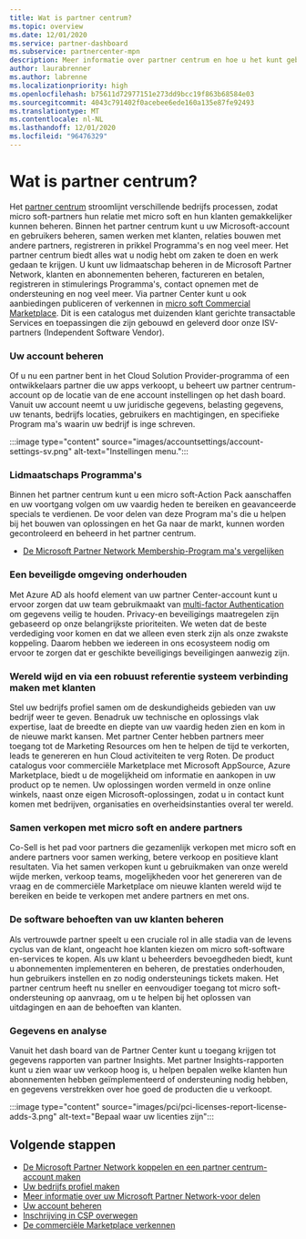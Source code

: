 ```yaml
---
title: Wat is partner centrum?
ms.topic: overview
ms.date: 12/01/2020
ms.service: partner-dashboard
ms.subservice: partnercenter-mpn
description: Meer informatie over partner centrum en hoe u het kunt gebruiken om uw bedrijf uit te breiden
author: laurabrenner
ms.author: labrenne
ms.localizationpriority: high
ms.openlocfilehash: b75611d72977151e273dd9bcc19f863b68584e03
ms.sourcegitcommit: 4043c791402f0acebee6ede160a135e87fe92493
ms.translationtype: MT
ms.contentlocale: nl-NL
ms.lasthandoff: 12/01/2020
ms.locfileid: "96476329"
---
```

# <a name="what-is-partner-center"></a>Wat is partner centrum?

Het [partner centrum](https://partner.microsoft.com/dashboard/home) stroomlijnt verschillende bedrijfs processen, zodat micro soft-partners hun relatie met micro soft en hun klanten gemakkelijker kunnen beheren.   Binnen het partner centrum kunt u uw Microsoft-account en gebruikers beheren, samen werken met klanten, relaties bouwen met andere partners, registreren in prikkel Programma's en nog veel meer. Het partner centrum biedt alles wat u nodig hebt om zaken te doen en werk gedaan te krijgen. U kunt uw lidmaatschap beheren in de Microsoft Partner Network, klanten en abonnementen beheren, factureren en betalen, registreren in stimulerings Programma's, contact opnemen met de ondersteuning en nog veel meer. Via partner Center kunt u ook aanbiedingen publiceren of verkennen in [micro soft Commercial Marketplace](/azure/marketplace). Dit is een catalogus met duizenden klant gerichte transactable Services en toepassingen die zijn gebouwd en geleverd door onze ISV-partners (Independent Software Vendor).

### <a name="manage-your-account"></a>Uw account beheren

Of u nu een partner bent in het Cloud Solution Provider-programma of een ontwikkelaars partner die uw apps verkoopt, u beheert uw partner centrum-account op de locatie van de ene account instellingen op het dash board.  Vanuit uw account neemt u uw juridische gegevens, belasting gegevens, uw tenants, bedrijfs locaties, gebruikers en machtigingen, en specifieke Program ma's waarin uw bedrijf is inge schreven. 

:::image type="content" source="images/accountsettings/account-settings-sv.png" alt-text="Instellingen menu.":::


### <a name="membership-programs"></a>Lidmaatschaps Programma's

Binnen het partner centrum kunt u een micro soft-Action Pack aanschaffen en uw voortgang volgen om uw vaardig heden te bereiken en geavanceerde specials te verdienen. De voor delen van deze Program ma's die u helpen bij het bouwen van oplossingen en het Ga naar de markt, kunnen worden gecontroleerd en beheerd in het partner centrum.

- [De Microsoft Partner Network Membership-Program ma's vergelijken](https://partner.microsoft.com/membership/compare-offers) 


### <a name="maintain-a-secure-environment"></a>Een beveiligde omgeving onderhouden

Met Azure AD als hoofd element van uw partner Center-account kunt u ervoor zorgen dat uw team gebruikmaakt van [multi-factor Authentication](partner-security-requirements-mandating-mfa.md) om gegevens veilig te houden. Privacy-en beveiligings maatregelen zijn gebaseerd op onze belangrijkste prioriteiten. We weten dat de beste verdediging voor komen en dat we alleen even sterk zijn als onze zwakste koppeling. Daarom hebben we iedereen in ons ecosysteem nodig om ervoor te zorgen dat er geschikte beveiligings beveiligingen aanwezig zijn.

### <a name="connect-with-customers-globally-and-through-a-robust-referral-system"></a>Wereld wijd en via een robuust referentie systeem verbinding maken met klanten

Stel uw bedrijfs profiel samen om de deskundigheids gebieden van uw bedrijf weer te geven. Benadruk uw technische en oplossings vlak expertise, laat de breedte en diepte van uw vaardig heden zien en kom in de nieuwe markt kansen. Met partner Center hebben partners meer toegang tot de Marketing Resources om hen te helpen de tijd te verkorten, leads te genereren en hun Cloud activiteiten te verg Roten. De product catalogus voor commerciële Marketplace met Microsoft AppSource, Azure Marketplace, biedt u de mogelijkheid om informatie en aankopen in uw product op te nemen. Uw oplossingen worden vermeld in onze online winkels, naast onze eigen Microsoft-oplossingen, zodat u in contact kunt komen met bedrijven, organisaties en overheidsinstanties overal ter wereld.

### <a name="co-sell-with-microsoft-and-other-partners"></a>Samen verkopen met micro soft en andere partners

Co-Sell is het pad voor partners die gezamenlijk verkopen met micro soft en andere partners voor samen werking, betere verkoop en positieve klant resultaten.  Via het samen verkopen kunt u gebruikmaken van onze wereld wijde merken, verkoop teams, mogelijkheden voor het genereren van de vraag en de commerciële Marketplace om nieuwe klanten wereld wijd te bereiken en beide te verkopen met andere partners en met ons.

### <a name="manage-your-customers-software-needs"></a>De software behoeften van uw klanten beheren

Als vertrouwde partner speelt u een cruciale rol in alle stadia van de levens cyclus van de klant, ongeacht hoe klanten kiezen om micro soft-software en-services te kopen. Als uw klant u beheerders bevoegdheden biedt, kunt u abonnementen implementeren en beheren, de prestaties onderhouden, hun gebruikers instellen en zo nodig ondersteunings tickets maken. Het partner centrum heeft nu sneller en eenvoudiger toegang tot micro soft-ondersteuning op aanvraag, om u te helpen bij het oplossen van uitdagingen en aan de behoeften van klanten.

### <a name="data-and-analytics"></a>Gegevens en analyse

Vanuit het dash board van de Partner Center kunt u toegang krijgen tot gegevens rapporten van partner Insights. Met partner Insights-rapporten kunt u zien waar uw verkoop hoog is, u helpen bepalen welke klanten hun abonnementen hebben geïmplementeerd of ondersteuning nodig hebben, en gegevens verstrekken over hoe goed de producten die u verkoopt.

:::image type="content" source="images/pci/pci-licenses-report-license-adds-3.png" alt-text="Bepaal waar uw licenties zijn":::


## <a name="next-steps"></a>Volgende stappen

- [De Microsoft Partner Network koppelen en een partner centrum-account maken](mpn-create-a-partner-center-account.md)
- [Uw bedrijfs profiel maken](create-a-marketing-profile.md)
- [Meer informatie over uw Microsoft Partner Network-voor delen](mpn-find-benefits.md)
- [Uw account beheren](partner-center-account-setup.md)
- [Inschrijving in CSP overwegen](csp-overview.md)
- [De commerciële Marketplace verkennen](csp-commercial-marketplace-overview.md)

